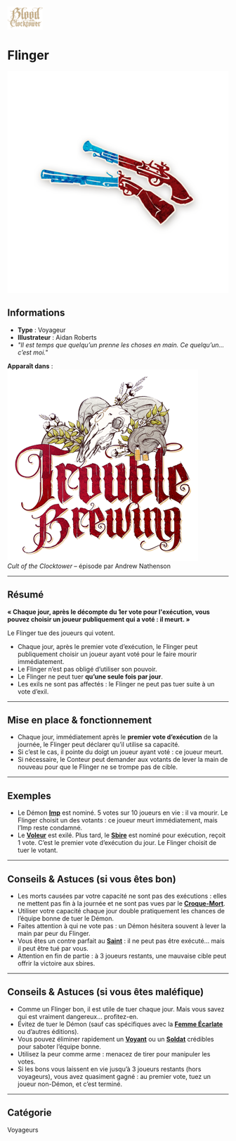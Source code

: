 <p align="left">
  <a href="/botc-fr-bambi/">
    <img src="../images/logo.png" alt="Accueil BotC FR" width="80">
  </a>
</p>

# Flinger  
![Flinger](../images/Icon_gunslinger.png)

## Informations
- **Type** : Voyageur  
- **Illustrateur** : Aidan Roberts  
- *"Il est temps que quelqu’un prenne les choses en main. Ce quelqu’un… c’est moi."*

**Apparaît dans** :  
![Trouble Brewing](../images/Logo_trouble_brewing.png)  
*Cult of the Clocktower* – épisode par Andrew Nathenson  

---

## Résumé
**« Chaque jour, après le décompte du 1er vote pour l'exécution, vous pouvez choisir un joueur publiquement qui a voté : il meurt. »**

Le Flinger tue des joueurs qui votent.  

- Chaque jour, après le premier vote d’exécution, le Flinger peut publiquement choisir un joueur ayant voté pour le faire mourir immédiatement.  
- Le Flinger n’est pas obligé d’utiliser son pouvoir.  
- Le Flinger ne peut tuer **qu’une seule fois par jour**.  
- Les exils ne sont pas affectés : le Flinger ne peut pas tuer suite à un vote d’exil.  

---

## Mise en place & fonctionnement
- Chaque jour, immédiatement après le **premier vote d’exécution** de la journée, le Flinger peut déclarer qu’il utilise sa capacité.  
- Si c’est le cas, il pointe du doigt un joueur ayant voté : ce joueur meurt.  
- Si nécessaire, le Conteur peut demander aux votants de lever la main de nouveau pour que le Flinger ne se trompe pas de cible.  

---

## Exemples
- Le Démon **[Imp](../tb_roles/imp.md)** est nominé. 5 votes sur 10 joueurs en vie : il va mourir. Le Flinger choisit un des votants : ce joueur meurt immédiatement, mais l’Imp reste condamné.  
- Le **[Voleur](../voyageurs/voleur.md)** est exilé. Plus tard, le **[Sbire](../tb_roles/butler.md)** est nominé pour exécution, reçoit 1 vote. C’est le premier vote d’exécution du jour. Le Flinger choisit de tuer le votant.  

---

## Conseils & Astuces (si vous êtes bon)
- Les morts causées par votre capacité ne sont pas des exécutions : elles ne mettent pas fin à la journée et ne sont pas vues par le **[Croque-Mort](../tb_roles/undertaker.md)**.  
- Utiliser votre capacité chaque jour double pratiquement les chances de l’équipe bonne de tuer le Démon.  
- Faites attention à qui ne vote pas : un Démon hésitera souvent à lever la main par peur du Flinger.  
- Vous êtes un contre parfait au **[Saint](../tb_roles/saint.md)** : il ne peut pas être exécuté… mais il peut être tué par vous.  
- Attention en fin de partie : à 3 joueurs restants, une mauvaise cible peut offrir la victoire aux sbires.  

---

## Conseils & Astuces (si vous êtes maléfique)
- Comme un Flinger bon, il est utile de tuer chaque jour. Mais vous savez qui est vraiment dangereux… profitez-en.  
- Évitez de tuer le Démon (sauf cas spécifiques avec la **[Femme Écarlate](../tb_roles/scarletwoman.md)** ou d’autres éditions).  
- Vous pouvez éliminer rapidement un **[Voyant](../tb_roles/fortunteller.md)** ou un **[Soldat](../tb_roles/soldier.md)** crédibles pour saboter l’équipe bonne.  
- Utilisez la peur comme arme : menacez de tirer pour manipuler les votes.  
- Si les bons vous laissent en vie jusqu’à 3 joueurs restants (hors voyageurs), vous avez quasiment gagné : au premier vote, tuez un joueur non-Démon, et c’est terminé.  

---

## Catégorie
Voyageurs

